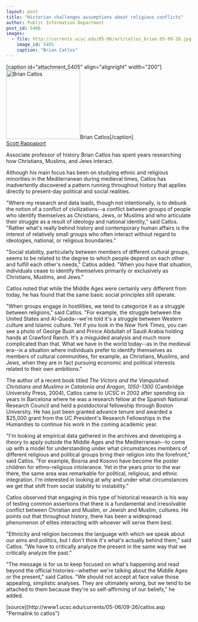 ```yaml
---
layout: post
title: "Historian challenges assumptions about religious conflicts"
author: Public Information Department
post_id: 5406
images:
  - file: http://currents.ucsc.edu/05-06/art/catlos_brian.05-09-26.jpg
    image_id: 5405
    caption: "Brian Catlos"
---
```


[caption id="attachment_5405" align="alignright" width="200"]<a href="http://localhost/mysite/wp-content/uploads/2005/09/catlos_brian.05-09-26.jpg"><img class="size-full wp-image-5405" src="http://localhost/mysite/wp-content/uploads/2005/09/catlos_brian.05-09-26.jpg" alt="Brian Catlos" width="200" height="187" /></a>Brian Catlos[/caption]
<a name="content" id="content"></a><br>
<a href="mailto:srapp@ucsc.edu">Scott Rappaport</a>
<p>
  Associate professor of history Brian Catlos has spent years researching how Christians, Muslims, and Jews interact.
</p>
<p>
  Although his main focus has been on studying ethnic and religious minorities in the Mediterranean during medieval times, Catlos has inadvertently discovered a pattern running throughout history that applies directly to present-day political and social realities.
</p>
<p>
  "Where my research and data leads, though not intentionally, is to debunk the notion of a conflict of civilizations--a conflict between groups of people who identify themselves as Christians, Jews, or Muslims and who articulate their struggle as a result of ideology and national identity," said Catlos. "Rather what's really behind history and contemporary human affairs is the interest of relatively small groups who often interact without regard to ideologies, national, or religious boundaries."
</p>
<p>
  "Social stability, particularly between members of different cultural groups, seems to be related to the degree to which people depend on each other and fulfill each other's needs," Catlos added. "When you have that situation, individuals cease to identify themselves primarily or exclusively as Christians, Muslims, and Jews."
</p>
<p>
  Catlos noted that while the Middle Ages were certainly very different from today, he has found that the same basic social principles still operate.
</p>
<p>
  "When groups engage in hostilities, we tend to categorize it as a struggle between religions," said Catlos. "For example, the struggle between the United States and Al-Queda--we're told it's a struggle between Western culture and Islamic culture. Yet if you look in the <i>New York Times,</i> you can see a photo of George Bush and Prince Abdullah of Saudi Arabia holding hands at Crawford Ranch. It's a misguided analysis and much more complicated than that. What we have in the world today--as in the medieval era--is a situation where individuals prefer to identify themselves as members of cultural communities, for example, as Christians, Muslims, and Jews, when they are in fact pursuing economic and political interests related to their own ambitions."
</p>
<p>
  The author of a recent book titled <i>The Victors and the Vanquished: Christians and Muslims in Catalonia and Aragon, 1050-1300</i> (Cambridge University Press, 2004), Catlos came to UCSC in 2002 after spending six years in Barcelona where he was a research fellow at the Spanish National Research Council and held a postdoctoral fellowship through Boston University. He has just been granted advance tenure and awarded a $25,000 grant from the UC President's Research Fellowships in the Humanities to continue his work in the coming academic year.
</p>
<p>
  "I'm looking at empirical data gathered in the archives and developing a theory to apply outside the Middle Ages and the Mediterranean--to come up with a model for understanding under what circumstances members of different religious and political groups bring their religion into the forefront," said Catlos. "For example, Bosnia and Kosovo have become the poster children for ethno-religious intolerance. Yet in the years prior to the war there, the same area was remarkable for political, religious, and ethnic integration. I'm interested in looking at why and under what circumstances we get that shift from social stability to instability."
</p>
<p>
  Catlos observed that engaging in this type of historical research is his way of testing common assertions that there is a fundamental and irresolvable conflict between Christian and Muslim, or Jewish and Muslim, cultures. He points out that throughout history, there has been a widespread phenomenon of elites interacting with whoever will serve them best.
</p>
<p>
  "Ethnicity and religion becomes the language with which we speak about our aims and politics, but I don't think it's what's actually behind them," said Catlos. "We have to critically analyze the present in the same way that we critically analyze the past."
</p>
<p>
  "The message is for us to keep focused on what's happening and read beyond the official histories--whether we're talking about the Middle Ages or the present," said Catlos. "We should not accept at face value those appealing, simplistic analyses. They are ultimately wrong, but we tend to be attached to them because they're so self-affirming of our beliefs," he added.
</p>
<form>
  <input name="t1" size="-1" type="hidden">
</form>




</p>
[source](http://www1.ucsc.edu/currents/05-06/09-26/catlos.asp "Permalink to catlos")
